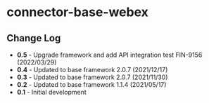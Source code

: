 # connector-base-webex

## Change Log

+ **0.5** - Upgrade framework and add API integration test FIN-9156 (2022/03/29)
+ **0.4** - Updated to base framework 2.0.7 (2021/12/17)
+ **0.3** - Updated to base framework 2.0.7 (2021/11/30)
+ **0.2** - Updated to base framework 1.1.4 (2021/05/17)
+ **0.1** - Initial development
